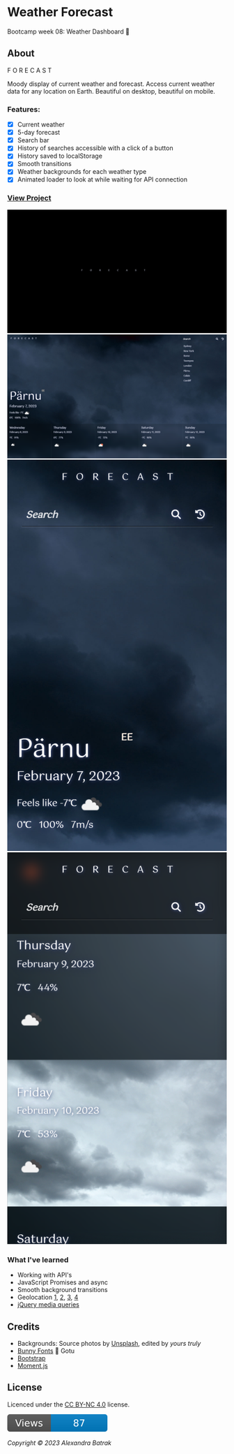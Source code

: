 # Weather Forecast

Bootcamp week 08: Weather Dashboard :black_heart:

## About

F O R E C A S T

Moody display of current weather and forecast. Access current weather data for any location on Earth. Beautiful on desktop, beautiful on mobile.

### Features:

- [x] Current weather
- [x] 5-day forecast
- [x] Search bar
- [x] History of searches accessible with a click of a button
- [x] History saved to localStorage
- [x] Smooth transitions
- [x] Weather backgrounds for each weather type
- [x] Animated loader to look at while waiting for API connection

### [View Project](https://alexandrabatrak.github.io/weather-dashboard)

![Screenshot-loading](/assets/images/screenshot-loading.png)
![Screenshot](/assets/images/screenshot.png)
![Screenshot-mobile](/assets/images/screenshot-mobile.png)
![Screenshot-mobile2](/assets/images/screenshot-mobile-2.png)

### What I've learned

- Working with API's
- JavaScript Promises and async
- Smooth background transitions
- Geolocation [1](https://stackoverflow.com/questions/33946925/how-do-i-get-geolocation-in-openweather-api), [2](https://www.spatialtimes.com/2019/01/Create-a-JavaScript-Weather-App-with-Location-Data-Part-1/), [3](https://stackoverflow.com/questions/6548504/how-can-i-get-city-name-from-a-latitude-and-longitude-point), [4](https://developer.mozilla.org/en-US/docs/Web/API/GeolocationPositionError)
- [jQuery media queries](https://dzone.com/articles/checking-media-queries-jquery)

## Credits

- Backgrounds: Source photos by [Unsplash](https://unsplash.com/photos/ZyR5arRDq6U), edited by _*yours truly*_
- [Bunny Fonts](https://fonts.bunny.net) :rabbit2: Gotu
- [Bootstrap](https://getbootstrap.com/docs/5.2/getting-started/introduction/)
- [Moment.js](https://momentjs.com/)

## License

Licenced under the [CC BY-NC 4.0](https://creativecommons.org/licenses/by-nc/4.0/) license.

[![Image of github-profile-views-counter](https://github.com/alexandrabatrak/github-profile-views-counter/blob/master/svg/596222269/badge.svg)](https://github.com/alexandrabatrak/github-profile-views-counter/blob/master/readme/596222269/week.md)

_Copyright © 2023 Alexandra Batrak_
